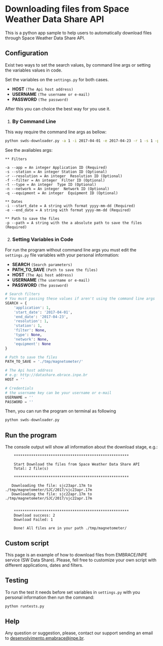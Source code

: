 # Downloading files from Space Weather Data Share API
This is a python app sample to help users to automatically download files through Space Weather Data Share API.


Configuration
-----------------
Exist two ways to set the search values, by command line args or setting the variables values in code.

Set the variables on the `settings.py` for both cases.
- **HOST** `(The Api host address)`
- **USERNAME** `(The username or e-mail)`
- **PASSWORD** `(The password)`

After this you can choice the best way for you use it.

1. ### By Command Line
This way require the command line args as bellow:

```bash
python swds-downloader.py -a 1 -i 2017-04-01 -e 2017-04-23 -r 1 -s 1 -p ./tmp/magnetometer/
```
See the avaliables args:
```text
** Filters
    
-a --app = An integer Application ID (Required)
-s --station = An integer Station ID (Optional)
-r --resolution = An integer  Resolution ID (Optional)
-f --filter = An integer  Filter ID (Optional)
-t --type = An integer  Type ID (Optional)
-n --network = An integer  Network ID (Optional)
-q --equipment = An integer  Equipment ID (Optional)

** Dates
-i --start_date = A string with format yyyy-mm-dd (Required)
-e --end_date = A string with format yyyy-mm-dd (Required)

** Path to save the files
-p --path = A string with the a absolute path to save the files (Required)
```


2. ### Setting Variables in Code
For run the program without command line args you must edit the `settings.py` file variables with your personal information:

- **SEARCH** `(Search parameters)`
- **PATH_TO_SAVE** `(Path to save the files)`
- **HOST** `(The Api host address)`
- **USERNAME** `(The username or e-mail)`
- **PASSWORD** `(The password)`


```python
# Search filters
# You must passing these values if aren't using the command line args
SEARCH = {
    'application': 1,
    'start_date': '2017-04-01',
    'end_date': '2017-04-23',
    'resolution': 1,
    'station': 1,
    'filter': None,
    'type': None,
    'network': None,
    'equipment': None
}

# Path to save the files
PATH_TO_SAVE = './tmp/magnetometer/'

# The Api host address
# e.g: http://datashare.ebrace.inpe.br
HOST = ''

# Credentials
# the username key can be your username or e-mail
USERNAME = ''
PASSWORD = ''
```
Then, you can run the program on terminal as following

```bash
python swds-downloader.py
```

Run the program
-----------------

The console output will show all information about the download stage, e.g.:

```console
    *****************************************************
    
    Start Download the files from Space Weather Data Share API
    Total: 2 file(s)
    
    *****************************************************
    
   Downloading the file: sjc23apr.17m to ./tmp/magnetometer/SJC/2017/sjc23apr.17m
   Downloading the file: sjc22apr.17m to ./tmp/magnetometer/SJC/2017/sjc22apr.17m


    *****************************************************
    Download success: 2
    Download Failed: 1 

    Done! All files are in your path ./tmp/magnetometer/
```
Custom script
-----------------
This page is an example of how to download files from EMBRACE/INPE service (SW Data Share). Please, fell free to customize your own script with different applications, dates and filters.

Testing
-----------------
To run the test it needs before set variables in `settings.py` with you personal information then run the command:
```bash
python runtests.py
```

Help
-----------------
Any question or suggestion, please, contact our support sending an email to [desenvolvimento.emabrace@inpe.br](mailto:desenvolvimento.emabrace@inpe.br).

